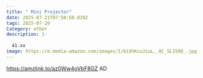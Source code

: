 ```yaml
---
title: " Mini Projector"
date: 2025-07-21T07:58:58.820Z
tags: 2025-07-20
Category: other
description: |-
  
  41.xx 
image: https://m.media-amazon.com/images/I/61XhKcuJiuL._AC_SL1500_.jpg
---
```

https://amzlink.to/az0Ww4oVbF8GZ
AD